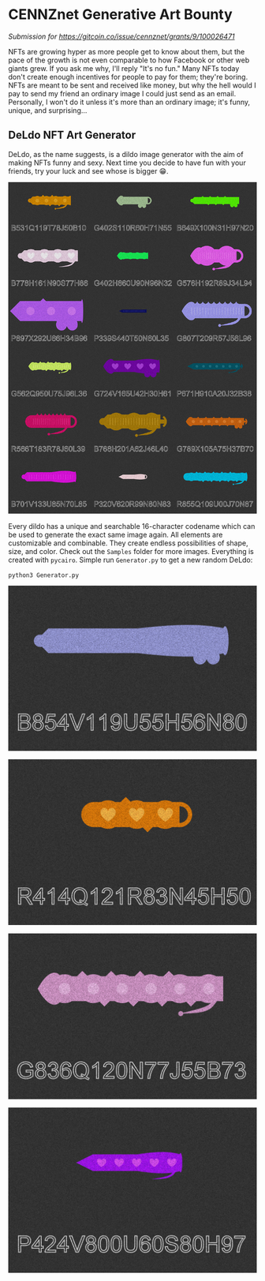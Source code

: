 # CENNZnet Generative Art Bounty

_Submission for https://gitcoin.co/issue/cennznet/grants/9/100026471_

NFTs are growing hyper as more people get to know about them, but the pace of 
the growth is not even comparable to how Facebook or other web giants grew. 
If you ask me why, I'll reply "It's no fun." Many NFTs today don't create 
enough incentives for people to pay for them; they're boring. NFTs are meant
to be sent and received like money, but why the hell would I pay to send my
friend an ordinary image I could just send as an email. Personally, I won't
do it unless it's more than an ordinary image; it's funny, unique, and 
surprising...

## DeLdo NFT Art Generator

DeLdo, as the name suggests, is a dildo image generator with the aim of 
making NFTs funny and sexy. Next time you decide to have fun with your 
friends, try your luck and see whose is bigger :grin:.

![collage](collage.jpg)

Every dildo has a unique and searchable 16-character codename which can be
used to generate the exact same image again. All elements are customizable 
and combinable. They create endless possibilities of shape, size, and color. 
Check out the `Samples` folder for more images. Everything is created with
`pycairo`. Simple run `Generator.py` to get a new random DeLdo:

```
python3 Generator.py
```

![sample](Samples/B854V119U55H56N80.png)

![sample](Samples/R414Q121R83N45H50.png)

![sample](Samples/G836Q120N77J55B73.png)

![sample](Samples/P424V800U60S80H97.png)
